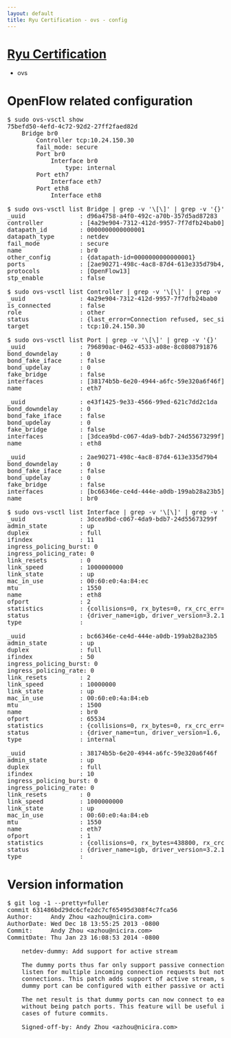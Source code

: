 ```yaml
---
layout: default
title: Ryu Certification - ovs - config
---
```

# [Ryu Certification](http://osrg.github.io/ryu/certification.html)
* ovs 

# OpenFlow related configuration
<pre>
$ sudo ovs-vsctl show
75befd50-4efd-4c72-92d2-27ff2faed82d
    Bridge br0
        Controller tcp:10.24.150.30
        fail_mode: secure
        Port br0
            Interface br0
                type: internal
        Port eth7
            Interface eth7
        Port eth8
            Interface eth8

$ sudo ovs-vsctl list Bridge | grep -v '\[\]' | grep -v '{}'
_uuid               : d96a4758-a4f0-492c-a70b-357d5ad87283
controller          : [4a29e904-7312-412d-9957-7f7dfb24bab0]
datapath_id         : 0000000000000001
datapath_type       : netdev
fail_mode           : secure
name                : br0
other_config        : {datapath-id=0000000000000001}
ports               : [2ae90271-498c-4ac8-87d4-613e335d79b4, 796890ac-0462-4533-a08e-8c0808791876, e43f1425-9e33-4566-99ed-621c7dd2c1da]
protocols           : [OpenFlow13]
stp_enable          : false

$ sudo ovs-vsctl list Controller | grep -v '\[\]' | grep -v '{}'
_uuid               : 4a29e904-7312-412d-9957-7f7dfb24bab0
is_connected        : false
role                : other
status              : {last_error=Connection refused, sec_since_connect=242, sec_since_disconnect=3, state=BACKOFF}
target              : tcp:10.24.150.30

$ sudo ovs-vsctl list Port | grep -v '\[\]' | grep -v '{}'
_uuid               : 796890ac-0462-4533-a08e-8c0808791876
bond_downdelay      : 0
bond_fake_iface     : false
bond_updelay        : 0
fake_bridge         : false
interfaces          : [38174b5b-6e20-4944-a6fc-59e320a6f46f]
name                : eth7

_uuid               : e43f1425-9e33-4566-99ed-621c7dd2c1da
bond_downdelay      : 0
bond_fake_iface     : false
bond_updelay        : 0
fake_bridge         : false
interfaces          : [3dcea9bd-c067-4da9-bdb7-24d55673299f]
name                : eth8

_uuid               : 2ae90271-498c-4ac8-87d4-613e335d79b4
bond_downdelay      : 0
bond_fake_iface     : false
bond_updelay        : 0
fake_bridge         : false
interfaces          : [bc66346e-ce4d-444e-a0db-199ab28a23b5]
name                : br0

$ sudo ovs-vsctl list Interface | grep -v '\[\]' | grep -v '{}'
_uuid               : 3dcea9bd-c067-4da9-bdb7-24d55673299f
admin_state         : up
duplex              : full
ifindex             : 11
ingress_policing_burst: 0
ingress_policing_rate: 0
link_resets         : 0
link_speed          : 1000000000
link_state          : up
mac_in_use          : 00:60:e0:4a:84:ec
mtu                 : 1550
name                : eth8
ofport              : 2
statistics          : {collisions=0, rx_bytes=0, rx_crc_err=0, rx_dropped=0, rx_errors=0, rx_frame_err=0, rx_over_err=0, rx_packets=0, tx_bytes=98778, tx_dropped=0, tx_errors=0, tx_packets=1050}
status              : {driver_name=igb, driver_version=3.2.10-k, firmware_version=3.10-0}
type                : 

_uuid               : bc66346e-ce4d-444e-a0db-199ab28a23b5
admin_state         : up
duplex              : full
ifindex             : 50
ingress_policing_burst: 0
ingress_policing_rate: 0
link_resets         : 2
link_speed          : 10000000
link_state          : up
mac_in_use          : 00:60:e0:4a:84:eb
mtu                 : 1500
name                : br0
ofport              : 65534
statistics          : {collisions=0, rx_bytes=0, rx_crc_err=0, rx_dropped=0, rx_errors=0, rx_frame_err=0, rx_over_err=0, rx_packets=0, tx_bytes=0, tx_dropped=0, tx_errors=0, tx_packets=0}
status              : {driver_name=tun, driver_version=1.6, firmware_version=N/A}
type                : internal

_uuid               : 38174b5b-6e20-4944-a6fc-59e320a6f46f
admin_state         : up
duplex              : full
ifindex             : 10
ingress_policing_burst: 0
ingress_policing_rate: 0
link_resets         : 0
link_speed          : 1000000000
link_state          : up
mac_in_use          : 00:60:e0:4a:84:eb
mtu                 : 1550
name                : eth7
ofport              : 1
statistics          : {collisions=0, rx_bytes=438800, rx_crc_err=0, rx_dropped=0, rx_errors=0, rx_frame_err=0, rx_over_err=0, rx_packets=4415, tx_bytes=0, tx_dropped=0, tx_errors=0, tx_packets=0}
status              : {driver_name=igb, driver_version=3.2.10-k, firmware_version=3.10-0}
type                : 
</pre>

# Version information
<pre>
$ git log -1 --pretty=fuller
commit 631486bd29dc6cfe2dc7cf65495d308f4c7fca56
Author:     Andy Zhou &lt;azhou@nicira.com&gt;
AuthorDate: Wed Dec 18 13:55:25 2013 -0800
Commit:     Andy Zhou &lt;azhou@nicira.com&gt;
CommitDate: Thu Jan 23 16:08:53 2014 -0800

    netdev-dummy: Add support for active stream
    
    The dummy ports thus far only support passive connections. It can
    listen for multiple incoming connection requests but not make active
    connections. This patch adds support of active stream, so that a
    dummy port can be configured with either passive or active connections.
    
    The net result is that dummy ports can now connect to each other,
    without being patch ports. This feature will be useful in adding test
    cases of future commits.
    
    Signed-off-by: Andy Zhou &lt;azhou@nicira.com&gt;
</pre>
